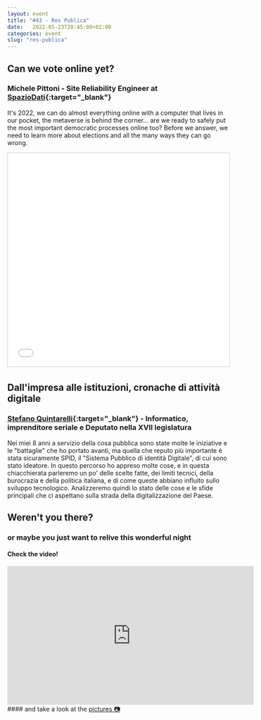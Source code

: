 ```yaml
---
layout: event
title: "#43 - Res Publica"
date:   2022-05-23T20:45:00+02:00
categories: event
slug: "res-publica"
---
```


## Can we vote online yet?

### Michele Pittoni - Site Reliability Engineer at [SpazioDati](//spaziodati.eu){:target="_blank"}

It's 2022, we can do almost everything online with a computer that lives in our pocket, the metaverse is behind the corner… are we ready to safely put the most important democratic processes online too? Before we answer, we need to learn more about elections and all the many ways they can go wrong.

<iframe src="//www.slideshare.net/slideshow/embed_code/key/feIKbS8b2opxa8" width="595" height="485" frameborder="0" marginwidth="0" marginheight="0" scrolling="no" style="border:1px solid #CCC; border-width:1px; margin-bottom:5px; max-width: 100%;" allowfullscreen> </iframe>


## Dall'impresa alle istituzioni, cronache di attività digitale

### [Stefano Quintarelli](//quintarelli.it){:target="_blank"} - Informatico, imprenditore seriale e Deputato nella XVII legislatura

Nei miei 8 anni a servizio della cosa pubblica sono state molte le iniziative e le "battaglie" che ho portato avanti, ma quella che reputo più importante è stata sicuramente SPID, il "Sistema Pubblico di identità Digitale", di cui sono stato ideatore. In questo percorso ho appreso molte cose, e in questa chiacchierata parleremo un po' delle scelte fatte, dei limiti tecnici, della burocrazia e della politica italiana, e di come queste abbiano influito sullo sviluppo tecnologico. Analizzeremo quindi lo stato delle cose e le sfide principali che ci aspettano sulla strada della digitalizzazione del Paese.


## Weren't you there?

### or maybe you just want to relive this wonderful night

<section class="fb-links">

#### Check the video!

<iframe width="560" height="315" src="https://www.youtube.com/embed/6F7E1vElbFI" frameborder="0" allow="accelerometer; autoplay; clipboard-write; encrypted-media; gyroscope; picture-in-picture" allowfullscreen></iframe>
#### and take a look at the <a id="fb_photo_album" class="btn-facebook" target="_blank" href="//bit.ly/ST43p">pictures &#128247;</a>


</section>
